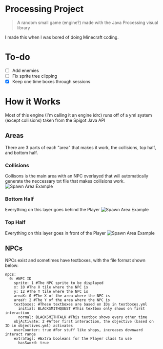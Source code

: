 # Processing Project
> A random small game (engine?) made with the Java Processing visual library

 I made this when I was bored of doing Minecraft coding.
 
 # To-do
 
  - [ ] Add enemies
  - [ ] Fix sprite tree clipping
  - [x] Keep one time boxes through sessions
 
 # How it Works
 
 Most of this engine (I'm calling it an engine idrc) runs off of a yml system (except collisions) taken from the Spigot Java API
 
 ## Areas

There are 3 parts of each "area" that makes it work, the collisions, top half, and bottom half.

### Collisions

Collisons is the main area with an NPC overlayed that will automatically generate the neccessary txt file that makes collisions work.
![Spawn Area Example](https://user-images.githubusercontent.com/69867605/218506474-53f55a95-5f04-4221-bb99-024bde17fd69.png)

### Bottom Half

Everything on this layer goes behind the Player
![Spawn Area Example](https://user-images.githubusercontent.com/69867605/218506943-b320ac6b-beb2-4e56-967f-e64bd50dad9b.png)

### Top Half

Everything on this layer goes in front of the Player
![Spawn Area Example](https://user-images.githubusercontent.com/69867605/218507293-8ab356ff-d56e-4826-84a3-c3a3d16f6d14.png)

## NPCs

NPCs exist and sometimes have textboxes, with the file format shown below:

```
npcs:
  0: #NPC ID
    sprite: 1 #The NPC sprite to be displayed
    x: 10 #The X tile where the NPC is
    y: 12 #The Y tile where the NPC is
    areaX: 0 #The X of the area where the NPC is
    areaY: 2 #The Y of the area where the NPC is
    textboxes: #These textboxes are based on IDs in textboxes.yml
      initial: BLACKSMITHQUEST #This textbox only shows on first interaction
      normal: BLACKSMITHTALK #This textbox shows every other time
    objActivate: 2 #After first interaction, the objective (based on ID in objectives.yml) activates
    overCounter: true #For stuff like shops, increases downward interact range
    extraTags: #Extra booleans for the Player class to use
      hasSword: true
```
